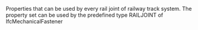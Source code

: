 Properties that can be used by every rail joint of railway track system.  The property set can be used by the predefined type RAILJOINT of IfcMechanicalFastener
